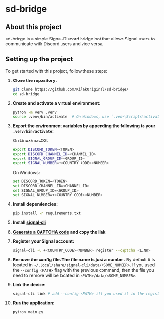 # sd-bridge
## About this project
sd-bridge is a simple Signal-Discord bridge bot that allows Signal users to
communicate with Discord users and vice versa.

## Setting up the project
To get started with this project, follow these steps:

1. **Clone the repository:**
    ```bash
    git clone https://github.com/KilakOriginal/sd-bridge/
    cd sd-bridge
    ```
2. **Create and activate a virtual environment:**
    ```bash
    python -m venv .venv
    source .venv/bin/activate  # On Windows, use `.venv\Scripts\activate`
    ```
3. **Export the environment variables by appending the following to your `.venv/bin/activate`:**

   On Linux/macOS:
   ```bash
   export DISCORD_TOKEN=<TOKEN>
   export DISCORD_CHANNEL_ID=<CHANNEL_ID>
   export SIGNAL_GROUP_ID=<GROUP_ID>
   export SIGNAL_NUMBER=+<COUNTRY_CODE><NUMBER>
   ```

   On Windows:
   ```bash
   set DISCORD_TOKEN=<TOKEN>
   set DISCORD_CHANNEL_ID=<CHANNEL_ID>
   set SIGNAL_GROUP_ID=<GROUP_ID>
   set SIGNAL_NUMBER=+<COUNTRY_CODE><NUMBER>

   ```
   
4. **Install dependencies:**
    ```bash
    pip install -r requirements.txt
    ```
5. **Install [signal-cli](https://github.com/AsamK/signal-cli)**

6. **[Generate a CAPTCHA code](https://signalcaptchas.org/registration/generate)
   and copy the link**

7. **Register your Signal account:**
    ```bash
    signal-cli -u +<COUNTRY_CODE><NUMBER> register --captcha <LINK>
    ```

8. **Remove the config file. The file name is just a number.** By default it is
   located in `~/.local/share/signal-cli/data/<SOME_NUMBER>`. If you used the
   `--config <PATH>` flag with the previous command, then the file you need to
   remove will be located in `<PATH>/data/<SOME_NUMBER>`.

9. **Link the device:**
    ```bash
    signal-cli link # add --config <PATH> iff you used it in the register command 
    ```

10. **Run the application:**
    ```bash
    python main.py
    ```
